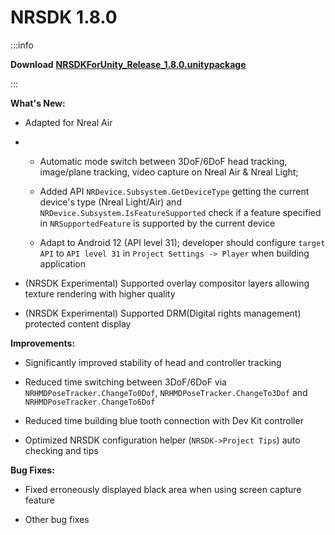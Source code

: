 # NRSDK 1.8.0

:::info

**Download** [**NRSDKForUnity_Release_1.8.0.unitypackage**](https://public-resource.xreal.com/download/NRSDKForUnity_1.8.0_Release/NRSDKForUnityAndroid_Release_1.8.0.unitypackage)

:::

**What's New:**


- Adapted for Nreal Air


- - Automatic mode switch between 3DoF/6DoF head tracking, image/plane tracking, video capture on Nreal Air & Nreal Light;

  - Added API `NRDevice.Subsystem.GetDeviceType` getting the current device's type (Nreal Light/Air) and `NRDevice.Subsystem.IsFeatureSupported` check if a feature specified in `NRSupportedFeature` is supported by the current device

  - Adapt to Android 12 (API level 31); developer should configure `target API` to `API level 31` in `Project Settings -> Player` when building application



- (NRSDK Experimental) Supported overlay compositor layers allowing texture rendering with higher quality


- (NRSDK Experimental) Supported DRM(Digital rights management) protected content display

**Improvements:**


- Significantly improved stability of head and controller tracking


- Reduced time switching between 3DoF/6DoF via `NRHMDPoseTracker.ChangeTo0Dof`,  `NRHMDPoseTracker.ChangeTo3Dof` and  `NRHMDPoseTracker.ChangeTo6Dof`


- Reduced time building blue tooth connection with Dev Kit controller


- Optimized NRSDK configuration helper (`NRSDK->Project Tips`) auto checking and tips

**Bug Fixes:**


- Fixed erroneously displayed black area when using screen capture feature


- Other bug fixes
